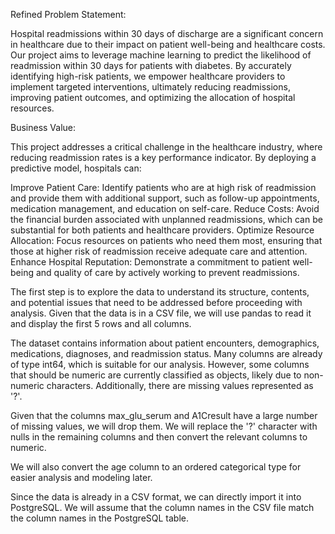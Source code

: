 Refined Problem Statement:

Hospital readmissions within 30 days of discharge are a significant concern in healthcare due to their impact on patient well-being and healthcare costs. Our project aims to leverage machine learning to predict the likelihood of readmission within 30 days for patients with diabetes. By accurately identifying high-risk patients, we empower healthcare providers to implement targeted interventions, ultimately reducing readmissions, improving patient outcomes, and optimizing the allocation of hospital resources.

Business Value:

This project addresses a critical challenge in the healthcare industry, where reducing readmission rates is a key performance indicator. By deploying a predictive model, hospitals can:

Improve Patient Care: Identify patients who are at high risk of readmission and provide them with additional support, such as follow-up appointments, medication management, and education on self-care.
Reduce Costs: Avoid the financial burden associated with unplanned readmissions, which can be substantial for both patients and healthcare providers.
Optimize Resource Allocation: Focus resources on patients who need them most, ensuring that those at higher risk of readmission receive adequate care and attention.
Enhance Hospital Reputation: Demonstrate a commitment to patient well-being and quality of care by actively working to prevent readmissions.


The first step is to explore the data to understand its structure, contents, and potential issues that need to be addressed before proceeding with analysis. Given that the data is in a CSV file, we will use pandas to read it and display the first 5 rows and all columns.

The dataset contains information about patient encounters, demographics, medications, diagnoses, and readmission status. Many columns are already of type int64, which is suitable for our analysis. However, some columns that should be numeric are currently classified as objects, likely due to non-numeric characters. Additionally, there are missing values represented as '?'.

Given that the columns max_glu_serum and A1Cresult have a large number of missing values, we will drop them. We will replace the '?' character with nulls in the remaining columns and then convert the relevant columns to numeric.

We will also convert the age column to an ordered categorical type for easier analysis and modeling later.

Since the data is already in a CSV format, we can directly import it into PostgreSQL. We will assume that the column names in the CSV file match the column names in the PostgreSQL table.

